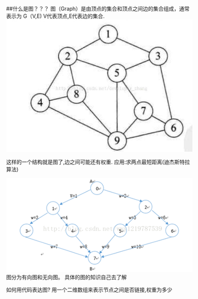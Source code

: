 ##什么是图？？？
图（Graph）是由顶点的集合和顶点之间边的集合组成，通常表示为
G（V,E)  V代表顶点,E代表边的集合.
![tu](../../resources/tu.jpg "tu")


这样的一个结构就是图了,边之间可能还有权重. 应用:求两点最短距离(迪杰斯特拉算法)

![tu](../../resources/有权图.png "tu")
图分为有向图和无向图。
具体的图的知识自己去了解

如何用代码表达图?
用一个二维数组来表示节点之间是否链接,权重为多少


